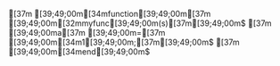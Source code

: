 [37m [39;49;00m[34mfunction[39;49;00m[37m [39;49;00m[32mmyfunc[39;49;00m(s)[37m[39;49;00m$
[37m     [39;49;00ma[37m [39;49;00m=[37m [39;49;00m[34m1[39;49;00m;[37m[39;49;00m$
[37m [39;49;00m[34mend[39;49;00m$
